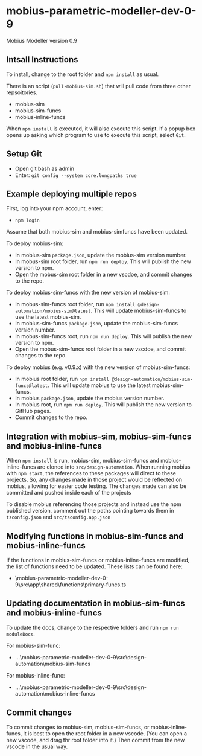 # mobius-parametric-modeller-dev-0-9

Mobius Modeller version 0.9

## Intsall Instructions

To install, change to the root folder and `npm install` as usual.

There is an script (`pull-mobius-sim.sh`) that will pull code from three other repsoitories. 
- mobius-sim
- mobius-sim-funcs
- mobius-inline-funcs

When `npm install` is executed, it will also execute this script. If a popup box opens up asking which program to use to execute this script, select `Git`.

## Setup Git

* Open git bash as admin
* Enter: `git config --system core.longpaths true`

## Example deploying multiple repos

First, log into your npm account, enter: 
* `npm login`

Assume that both mobius-sim and mobius-simfuncs have been updated.

To deploy mobius-sim:
- In mobius-sim `package.json`, update the mobius-sim version number.
- In mobus-sim root folder, run `npm run deploy`. This will publish the new version to npm.
- Open the mobus-sim root folder in a new vscdoe, and commit changes to the repo.

To deploy mobius-sim-funcs with the new version of mobius-sim:
- In mobus-sim-funcs root folder, run `npm install @design-automation/mobius-sim@latest`. This will update 
  mobius-sim-funcs to use the latest mobius-sim.
- In mobius-sim-funcs `package.json`, update the mobius-sim-funcs version number.
- In mobus-sim-funcs root, run `npm run deploy`. This will publish the new version to npm.
- Open the mobus-sim-funcs root folder in a new vscdoe, and commit changes to the repo.

To deploy mobius (e.g. v0.9.x) with the new version of mobius-sim-funcs:
- In mobius root folder, run `npm install @design-automation/mobius-sim-funcs@latest`. This will update 
  mobius to use the latest mobius-sim-funcs.
- In mobius `package.json`, update the mobius version number.
- In mobius root, run `npm run deploy`. This will publish the new version to GitHub pages.
- Commit changes to the repo.

## Integration with mobius-sim, mobius-sim-funcs and mobius-inline-funcs

When `npm install` is run, mobius-sim, mobius-sim-funcs and mobius-inline-funcs are cloned into `src/design-automation`. When running mobius with `npm start`, the references to these packages will direct to these projects. So, any changes made in those project would be reflected on mobius, allowing for easier code testing. The changes made can also be committed and pushed inside each of the projects

To disable mobius referencing those projects and instead use the npm published version, comment out the paths pointing towards them in `tsconfig.json` and `src/tsconfig.app.json`

## Modifying functions in mobius-sim-funcs and mobius-inline-funcs

If the functions in mobius-sim-funcs or mobius-inline-funcs are modified, the list of functions need to be updated. These lists can be found here:

- \mobius-parametric-modeller-dev-0-9\src\app\shared\functions\primary-funcs.ts

## Updating documentation in mobius-sim-funcs and mobius-inline-funcs

To update the docs, change to the respective folders and run `npm run moduleDocs`.

For mobius-sim-func:
- ...\mobius-parametric-modeller-dev-0-9\src\design-automation\mobius-sim-funcs

For mobius-inline-func:
- ...\mobius-parametric-modeller-dev-0-9\src\design-automation\mobius-inline-funcs

## Commit changes

To commit changes to mobius-sim, mobius-sim-funcs, or mobius-inline-funcs, it is best to open the root folder in a new vscode. (You can open a new vscode, and drag thr root folder into it.) Then commit from the new vscode in the usual way.